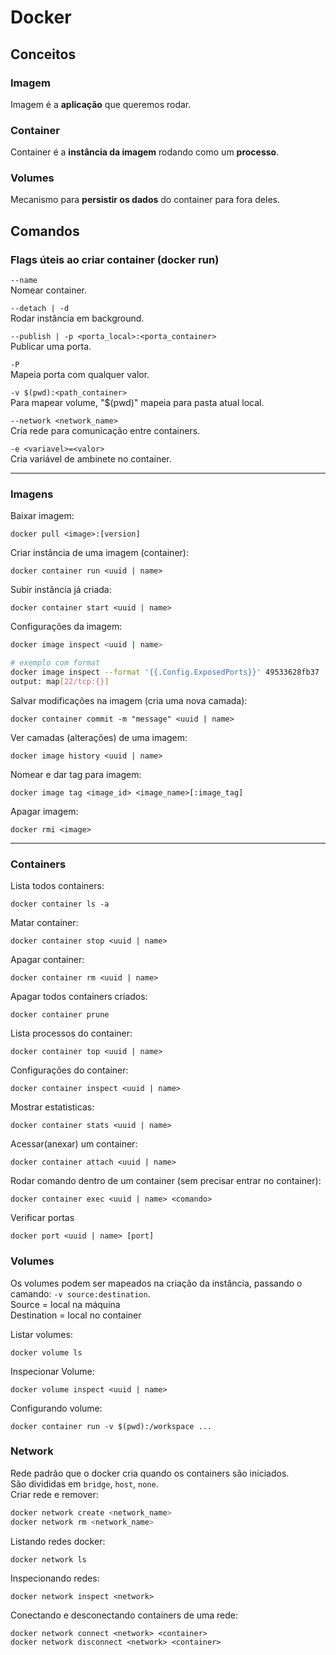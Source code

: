 # Docker

## Conceitos
### Imagem
Imagem é a **aplicação** que queremos rodar.

### Container
Container é a **instância da imagem** rodando como um **processo**.

### Volumes
Mecanismo para **persistir os dados** do container para fora deles.

## Comandos

### Flags úteis ao criar container (docker run)
`--name`  
Nomear container.  

`--detach | -d`  
Rodar instância em background.  

`--publish | -p <porta_local>:<porta_container>`  
Publicar uma porta.  

`-P`  
Mapeia porta com qualquer valor.  

`-v $(pwd):<path_container>`  
Para mapear volume, "$(pwd)" mapeia para pasta atual local.  

`--network <network_name>`  
Cria rede para comunicação entre containers.  

`-e <variavel>=<valor>`  
Cria variável de ambinete no container.

---
### Imagens
Baixar imagem:
```
docker pull <image>:[version]
```

Criar instância de uma imagem (container):
```
docker container run <uuid | name>
```

Subir instância já criada:
```
docker container start <uuid | name>
```

Configurações da imagem:
```sh
docker image inspect <uuid | name>

# exemplo com format
docker image inspect --format '{{.Config.ExposedPorts}}' 49533628fb37
output: map[22/tcp:{}]
```

Salvar modificações na imagem (cria uma nova camada):
```
docker container commit -m "message" <uuid | name>
```

Ver camadas (alterações) de uma imagem:
```
docker image history <uuid | name>
```

Nomear e dar tag para imagem:
```
docker image tag <image_id> <image_name>[:image_tag]
```

Apagar imagem:
```
docker rmi <image>
```
---
### Containers
Lista todos containers:
```
docker container ls -a
```

Matar container:
```
docker container stop <uuid | name>
```

Apagar container:
```
docker container rm <uuid | name>
```

Apagar todos containers criados:
```
docker container prune
```

Lista processos do container:
```
docker container top <uuid | name>
```

Configurações do container:
```
docker container inspect <uuid | name>
```

Mostrar estatisticas:
```
docker container stats <uuid | name>
```

Acessar(anexar) um container:
```
docker container attach <uuid | name>
```

Rodar comando dentro de um container (sem precisar entrar no container):
```
docker container exec <uuid | name> <comando>
```

Verificar portas
```
docker port <uuid | name> [port]
```

### Volumes
Os volumes podem ser mapeados na criação da instância, passando o camando: `-v source:destination`.  
Source = local na máquina  
Destination = local no container  

Listar volumes:
```
docker volume ls
```

Inspecionar Volume:
```
docker volume inspect <uuid | name>
```

Configurando volume:
```
docker container run -v $(pwd):/workspace ...
```

### Network
Rede padrão que o docker cria quando os containers são iniciados.  
São divididas em `bridge`, `host`, `none`.  
Criar rede e remover:
```sh
docker network create <network_name>
docker network rm <network_name>
```

Listando redes docker:
```sh
docker network ls
```
Inspecionando redes:
```
docker network inspect <network>
```
Conectando e desconectando containers de uma rede:
```
docker network connect <network> <container>
docker network disconnect <network> <container>
```



